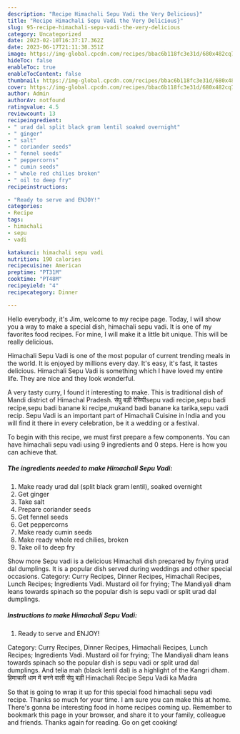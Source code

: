 ```yaml
---
description: "Recipe Himachali Sepu Vadi the Very Delicious}"
title: "Recipe Himachali Sepu Vadi the Very Delicious}"
slug: 95-recipe-himachali-sepu-vadi-the-very-delicious
category: Uncategorized
date: 2023-02-10T16:37:17.362Z
date: 2023-06-17T21:11:38.351Z
image: https://img-global.cpcdn.com/recipes/bbac6b118fc3e31d/680x482cq70/himachali-sepu-vadi-recipe-main-photo.jpg
hideToc: false
enableToc: true
enableTocContent: false
thumbnail: https://img-global.cpcdn.com/recipes/bbac6b118fc3e31d/680x482cq70/himachali-sepu-vadi-recipe-main-photo.jpg
cover: https://img-global.cpcdn.com/recipes/bbac6b118fc3e31d/680x482cq70/himachali-sepu-vadi-recipe-main-photo.jpg
author: Admin
authorAv: notfound
ratingvalue: 4.5
reviewcount: 13
recipeingredient:
- " urad dal split black gram lentil soaked overnight"
- " ginger"
- " salt"
- " coriander seeds"
- " fennel seeds"
- " peppercorns"
- " cumin seeds"
- " whole red chilies broken"
- " oil to deep fry"
recipeinstructions:

- "Ready to serve and ENJOY!"
categories:
- Recipe
tags:
- himachali
- sepu
- vadi

katakunci: himachali sepu vadi 
nutrition: 190 calories
recipecuisine: American
preptime: "PT31M"
cooktime: "PT48M"
recipeyield: "4"
recipecategory: Dinner

---
```



Hello everybody, it's Jim, welcome to my recipe page. Today, I will show you a way to make a special dish, himachali sepu vadi. It is one of my favorites food recipes. For mine, I will make it a little bit unique. This will be really delicious.

Himachali Sepu Vadi is one of the most popular of current trending meals in the world. It is enjoyed by millions every day. It's easy, it's fast, it tastes delicious. Himachali Sepu Vadi is something which I have loved my entire life. They are nice and they look wonderful.

A very tasty curry, I found it interesting to make. This is traditional dish of Mandi district of Himachal Pradesh. सेपु बड़ी रेसिपीsepu vadi recipe,sepu badi recipe,sepu badi banane ki recipe,mukand badi banane ka tarika,sepu vadi recip. Sepu Vadi is an important part of Himachali Cuisine in India and you will find it there in every celebration, be it a wedding or a festival.


To begin with this recipe, we must first prepare a few components. You can have himachali sepu vadi using 9 ingredients and 0 steps. Here is how you can achieve that.

<!--inarticleads1-->

##### The ingredients needed to make Himachali Sepu Vadi:

1. Make ready  urad dal (split black gram lentil), soaked overnight
1. Get  ginger
1. Take  salt
1. Prepare  coriander seeds
1. Get  fennel seeds
1. Get  peppercorns
1. Make ready  cumin seeds
1. Make ready  whole red chilies, broken
1. Take  oil to deep fry


Show more Sepu vadi is a delicious Himachali dish prepared by frying urad dal dumplings. It is a popular dish served during weddings and other special occasions. Category: Curry Recipes, Dinner Recipes, Himachali Recipes, Lunch Recipes; Ingredients Vadi. Mustard oil for frying; The Mandiyali dham leans towards spinach so the popular dish is sepu vadi or split urad dal dumplings. 

<!--inarticleads2-->

##### Instructions to make Himachali Sepu Vadi:


1. Ready to serve and ENJOY!

Category: Curry Recipes, Dinner Recipes, Himachali Recipes, Lunch Recipes; Ingredients Vadi. Mustard oil for frying; The Mandiyali dham leans towards spinach so the popular dish is sepu vadi or split urad dal dumplings. And telia mah (black lentil dal) is a highlight of the Kangri dham. हिमाचली धाम में बनने वाली सेपु बड़ी Himachali Recipe Sepu Vadi ka Madra 

So that is going to wrap it up for this special food himachali sepu vadi recipe. Thanks so much for your time. I am sure you can make this at home. There's gonna be interesting food in home recipes coming up. Remember to bookmark this page in your browser, and share it to your family, colleague and friends. Thanks again for reading. Go on get cooking!
